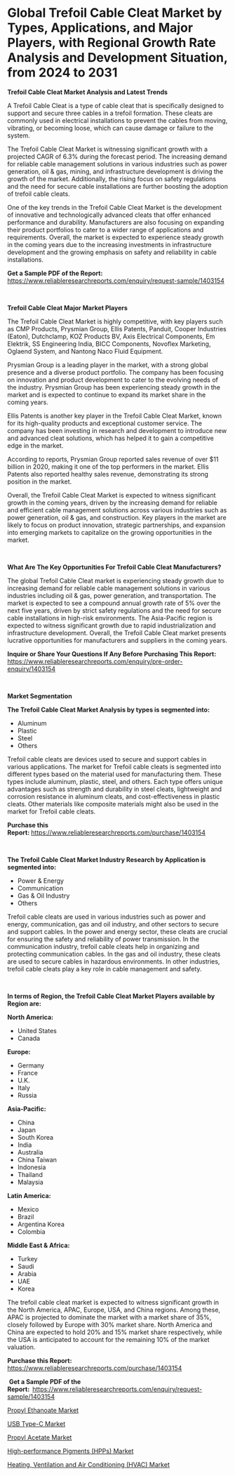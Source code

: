 <p><h1>Global Trefoil Cable Cleat Market by Types, Applications, and Major Players, with Regional Growth Rate Analysis and Development Situation, from 2024 to 2031</h1></p><p><strong>Trefoil Cable Cleat Market Analysis and Latest Trends</strong></p>
<p><p>A Trefoil Cable Cleat is a type of cable cleat that is specifically designed to support and secure three cables in a trefoil formation. These cleats are commonly used in electrical installations to prevent the cables from moving, vibrating, or becoming loose, which can cause damage or failure to the system.</p><p>The Trefoil Cable Cleat Market is witnessing significant growth with a projected CAGR of 6.3% during the forecast period. The increasing demand for reliable cable management solutions in various industries such as power generation, oil & gas, mining, and infrastructure development is driving the growth of the market. Additionally, the rising focus on safety regulations and the need for secure cable installations are further boosting the adoption of trefoil cable cleats.</p><p>One of the key trends in the Trefoil Cable Cleat Market is the development of innovative and technologically advanced cleats that offer enhanced performance and durability. Manufacturers are also focusing on expanding their product portfolios to cater to a wider range of applications and requirements. Overall, the market is expected to experience steady growth in the coming years due to the increasing investments in infrastructure development and the growing emphasis on safety and reliability in cable installations.</p></p>
<p><strong>Get a Sample PDF of the Report:&nbsp;</strong> <a href="https://www.reliableresearchreports.com/enquiry/request-sample/1403154">https://www.reliableresearchreports.com/enquiry/request-sample/1403154</a></p>
<p>&nbsp;</p>
<p><strong>Trefoil Cable Cleat Major Market Players</strong></p>
<p><p>The Trefoil Cable Cleat Market is highly competitive, with key players such as CMP Products, Prysmian Group, Ellis Patents, Panduit, Cooper Industries (Eaton), Dutchclamp, KOZ Products BV, Axis Electrical Components, Em Elektrik, SS Engineering India, BICC Components, Novoflex Marketing, Oglaend System, and Nantong Naco Fluid Equipment.</p><p>Prysmian Group is a leading player in the market, with a strong global presence and a diverse product portfolio. The company has been focusing on innovation and product development to cater to the evolving needs of the industry. Prysmian Group has been experiencing steady growth in the market and is expected to continue to expand its market share in the coming years.</p><p>Ellis Patents is another key player in the Trefoil Cable Cleat Market, known for its high-quality products and exceptional customer service. The company has been investing in research and development to introduce new and advanced cleat solutions, which has helped it to gain a competitive edge in the market.</p><p>According to reports, Prysmian Group reported sales revenue of over $11 billion in 2020, making it one of the top performers in the market. Ellis Patents also reported healthy sales revenue, demonstrating its strong position in the market.</p><p>Overall, the Trefoil Cable Cleat Market is expected to witness significant growth in the coming years, driven by the increasing demand for reliable and efficient cable management solutions across various industries such as power generation, oil & gas, and construction. Key players in the market are likely to focus on product innovation, strategic partnerships, and expansion into emerging markets to capitalize on the growing opportunities in the market.</p></p>
<p>&nbsp;</p>
<p><strong>What Are The Key Opportunities For Trefoil Cable Cleat Manufacturers?</strong></p>
<p><p>The global Trefoil Cable Cleat market is experiencing steady growth due to increasing demand for reliable cable management solutions in various industries including oil & gas, power generation, and transportation. The market is expected to see a compound annual growth rate of 5% over the next five years, driven by strict safety regulations and the need for secure cable installations in high-risk environments. The Asia-Pacific region is expected to witness significant growth due to rapid industrialization and infrastructure development. Overall, the Trefoil Cable Cleat market presents lucrative opportunities for manufacturers and suppliers in the coming years.</p></p>
<p><strong>Inquire or Share Your Questions If Any Before Purchasing This Report:</strong> <a href="https://www.reliableresearchreports.com/enquiry/pre-order-enquiry/1403154">https://www.reliableresearchreports.com/enquiry/pre-order-enquiry/1403154</a></p>
<p>&nbsp;</p>
<p><strong>Market Segmentation</strong></p>
<p><strong>The Trefoil Cable Cleat Market Analysis by types is segmented into:</strong></p>
<p><ul><li>Aluminum</li><li>Plastic</li><li>Steel</li><li>Others</li></ul></p>
<p><p>Trefoil cable cleats are devices used to secure and support cables in various applications. The market for Trefoil cable cleats is segmented into different types based on the material used for manufacturing them. These types include aluminum, plastic, steel, and others. Each type offers unique advantages such as strength and durability in steel cleats, lightweight and corrosion resistance in aluminum cleats, and cost-effectiveness in plastic cleats. Other materials like composite materials might also be used in the market for Trefoil cable cleats.</p></p>
<p><strong>Purchase this Report:&nbsp;</strong><a href="https://www.reliableresearchreports.com/purchase/1403154">https://www.reliableresearchreports.com/purchase/1403154</a></p>
<p>&nbsp;</p>
<p><strong>The Trefoil Cable Cleat Market Industry Research by Application is segmented into:</strong></p>
<p><ul><li>Power & Energy</li><li>Communication</li><li>Gas & Oil Industry</li><li>Others</li></ul></p>
<p><p>Trefoil cable cleats are used in various industries such as power and energy, communication, gas and oil industry, and other sectors to secure and support cables. In the power and energy sector, these cleats are crucial for ensuring the safety and reliability of power transmission. In the communication industry, trefoil cable cleats help in organizing and protecting communication cables. In the gas and oil industry, these cleats are used to secure cables in hazardous environments. In other industries, trefoil cable cleats play a key role in cable management and safety.</p></p>
<p>&nbsp;</p>
<p><strong>In terms of Region, the Trefoil Cable Cleat Market Players available by Region are:</strong></p>
<p>
    <p> <strong> North America: </strong>
        <ul>
            <li>United States</li>
            <li>Canada</li>
        </ul>
        </p> 
    <p> <strong> Europe: </strong>
        <ul>
            <li>Germany</li>
            <li>France</li>
            <li>U.K.</li>
            <li>Italy</li>
            <li>Russia</li>
        </ul>
        </p> 
    <p> <strong> Asia-Pacific: </strong>
        <ul>
            <li>China</li>
            <li>Japan</li>
            <li>South Korea</li>
            <li>India</li>
            <li>Australia</li>
            <li>China Taiwan</li>
            <li>Indonesia</li>
            <li>Thailand</li>
            <li>Malaysia</li>
        </ul>
        </p> 
    <p> <strong> Latin America: </strong>
        <ul>
            <li>Mexico</li>
            <li>Brazil</li>
            <li>Argentina Korea</li>
            <li>Colombia</li>
        </ul>
        </p> 
    <p> <strong> Middle East & Africa: </strong>
        <ul>
            <li>Turkey</li>
            <li>Saudi</li>
            <li>Arabia</li>
            <li>UAE</li>
            <li>Korea</li>
        </ul>
    </p>
    </p>
<p><p>The trefoil cable cleat market is expected to witness significant growth in the North America, APAC, Europe, USA, and China regions. Among these, APAC is projected to dominate the market with a market share of 35%, closely followed by Europe with 30% market share. North America and China are expected to hold 20% and 15% market share respectively, while the USA is anticipated to account for the remaining 10% of the market valuation.</p></p>
<p><strong>Purchase this Report: </strong><a href="https://www.reliableresearchreports.com/purchase/1403154">https://www.reliableresearchreports.com/purchase/1403154</a></p>
<p>&nbsp;<strong>Get a Sample PDF of the Report:&nbsp;&nbsp;</strong><a href="https://www.reliableresearchreports.com/enquiry/request-sample/1403154">https://www.reliableresearchreports.com/enquiry/request-sample/1403154</a></p>
<p><strong></strong></p>
<p><p><a href="https://view.publitas.com/reportprime-1/propyl-ethanoate-market-size-growth-and-forecast-from-2024-2031/">Propyl Ethanoate Market</a></p><p><a href="https://gamy-alyssum-396.notion.site/Global-USB-Type-C-Market-by-Types-Applications-and-Major-Players-with-Regional-Growth-Rate-Analys-92c07ad39e314b85a832c5c1283c9b67">USB Type-C Market</a></p><p><a href="https://view.publitas.com/reportprime-1/propyl-acetate-market-research-report-provides-thorough-industry-overview-which-offers-an-in-depth-analysis-of-product-trends-and-new-market-divisions/">Propyl Acetate Market</a></p><p><a href="https://fearless-okapi-6c8.notion.site/High-performance-Pigments-HPPs-Market-Analysis-and-Market-Size-Global-Industry-Overview-Market-S-3a55998afb384750a5d582dd9081d8f5">High-performance Pigments (HPPs) Market</a></p><p><a href="https://noble-drawer-34c.notion.site/Heating-Ventilation-and-Air-Conditioning-HVAC-Market-Offer-Valuable-Insights-into-Market-Size-Ma-f954b769a89849ffac9cff06ffc52374">Heating, Ventilation and Air Conditioning (HVAC) Market</a></p></p>